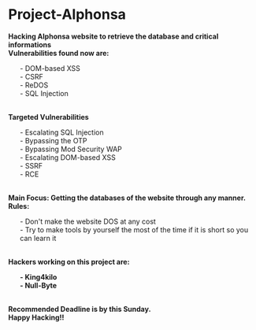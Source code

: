 # Project-Alphonsa
<b>Hacking Alphonsa website to retrieve the database and critical informations</b>
<br>
<b>Vulnerabilities found now are:</b>
<br>
<ul>
  - DOM-based XSS<br>
  - CSRF<br>
  - ReDOS<br>
  - SQL Injection<br>
</ul>
<br>
<b>Targeted Vulnerabilities</b><br>
<ul>
  - Escalating SQL Injection<br>
  - Bypassing the OTP<br>
  - Bypassing Mod Security WAP<br>
  - Escalating DOM-based XSS<br>
  - SSRF<br>
  - RCE<br>
</ul>
<br>
<b>Main Focus: Getting the databases of the website through any manner.</b>
<br>
<b>Rules:</b>
<br>
<ul>
  - Don't make the website DOS at any cost<br>
  - Try to make tools by yourself the most of the time if it is short so you can learn it<br>
</ul>
<br>
<b>
  Hackers working on this project are: <br>
  <ul>
    - King4kilo<br>
    - Null-Byte<br>
  </ul>
</b>
<br>
<b>Recommended Deadline is by this Sunday.</b>
<br><b>Happy Hacking!!</b>
